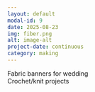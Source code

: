```yaml
---
layout: default
modal-id: 9
date: 2025-08-23
img: fiber.png
alt: image-alt
project-date: continuous
category: making
---
```

Fabric banners for wedding
<br>
Crochet/knit projects